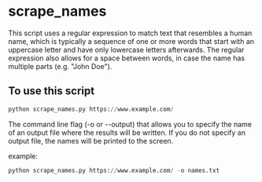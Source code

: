 # scrape_names

This script uses a regular expression to match text that resembles a human name, which is typically a sequence of one or more words that start with an uppercase letter and have only lowercase letters afterwards. The regular expression also allows for a space between words, in case the name has multiple parts (e.g. "John Doe").

## To use this script

```python
python scrape_names.py https://www.example.com/
```



The command line flag (-o or --output) that allows you to specify the name of an output file where the results will be written. If you do not specify an output file, the names will be printed to the screen.

example:

```python
python scrape_names.py https://www.example.com/ -o names.txt
```





